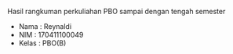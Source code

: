 Hasil rangkuman perkuliahan PBO sampai dengan tengah semester
<ul>
	<li>Nama : Reynaldi</li>
	<li>NIM : 170411100049</li>
	<li>Kelas : PBO(B)</li>
</ul>